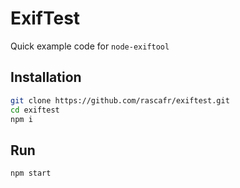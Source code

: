 # ExifTest

Quick example code for `node-exiftool`

## Installation

```bash
git clone https://github.com/rascafr/exiftest.git
cd exiftest
npm i
```

## Run

```bash
npm start
```